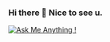 ### Hi there 👋 Nice to see u.

<!--
- 🔭 I’m currently working on faculty of engineering.
- 🌱 I’m currently learning ...
- 👯 I’m looking to collaborate on ...
- 🤔 I’m looking for help with ...
- 💬 Ask me about ...
- 📫 How to reach me: ...
- 😄 Pronouns: ...
- ⚡ Fun fact: ...
-->

[![Ask Me Anything !](https://img.shields.io/badge/Ask%20me-anything-1abc9c.svg)](https://GitHub.com/matzeeya/matzeeya)
